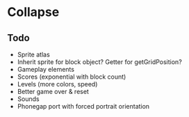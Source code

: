 Collapse
======

Todo
----
 - Sprite atlas
 - Inherit sprite for block object? Getter for getGridPosition?
 - Gameplay elements
  - Scores (exponential with block count)
  - Levels (more colors, speed)
  - Better game over & reset
  - Sounds
 - Phonegap port with forced portrait orientation